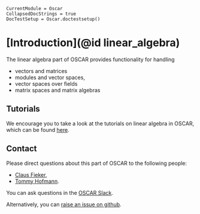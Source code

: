 ```@meta
CurrentModule = Oscar
CollapsedDocStrings = true
DocTestSetup = Oscar.doctestsetup()
```

# [Introduction](@id linear_algebra)

The linear algebra part of OSCAR provides functionality for handling
- vectors and matrices
- modules and vector spaces,
- vector spaces over fields
- matrix spaces and matrix algebras


## Tutorials

We encourage you to take a look at the tutorials on linear algebra in
OSCAR, which can be found [here](https://www.oscar-system.org/tutorials/LinearAlgebra/).


## Contact

Please direct questions about this part of OSCAR to the following people:
* [Claus Fieker](https://math.rptu.de/en/wgs/agag/people/head/fieker),
* [Tommy Hofmann](https://www.thofma.com/).

You can ask questions in the [OSCAR Slack](https://www.oscar-system.org/community/#slack).

Alternatively, you can [raise an issue on github](https://www.oscar-system.org/community/#how-to-report-issues).
